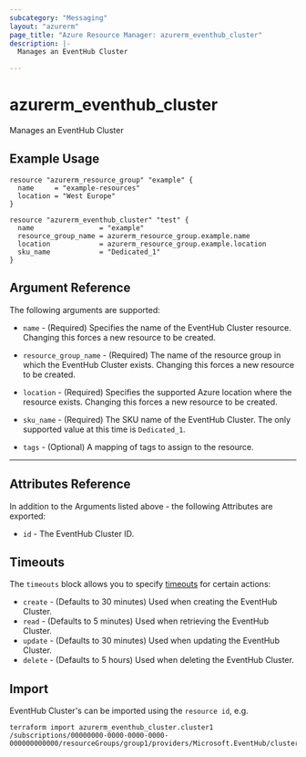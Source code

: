 ```yaml
---
subcategory: "Messaging"
layout: "azurerm"
page_title: "Azure Resource Manager: azurerm_eventhub_cluster"
description: |-
  Manages an EventHub Cluster

---
```


# azurerm_eventhub_cluster

Manages an EventHub Cluster

## Example Usage

```hcl
resource "azurerm_resource_group" "example" {
  name     = "example-resources"
  location = "West Europe"
}

resource "azurerm_eventhub_cluster" "test" {
  name                = "example"
  resource_group_name = azurerm_resource_group.example.name
  location            = azurerm_resource_group.example.location
  sku_name            = "Dedicated_1"
}
```

## Argument Reference

The following arguments are supported:

* `name` - (Required) Specifies the name of the EventHub Cluster resource. Changing this forces a new resource to be created.

* `resource_group_name` - (Required) The name of the resource group in which the EventHub Cluster exists. Changing this forces a new resource to be created.

* `location` - (Required) Specifies the supported Azure location where the resource exists. Changing this forces a new resource to be created.

* `sku_name` - (Required) The SKU name of the EventHub Cluster. The only supported value at this time is `Dedicated_1`.

* `tags` - (Optional) A mapping of tags to assign to the resource.

---

## Attributes Reference

In addition to the Arguments listed above - the following Attributes are exported:

* `id` - The EventHub Cluster ID.

## Timeouts

The `timeouts` block allows you to specify [timeouts](https://www.terraform.io/language/resources/syntax#operation-timeouts) for certain actions:

* `create` - (Defaults to 30 minutes) Used when creating the EventHub Cluster.
* `read` - (Defaults to 5 minutes) Used when retrieving the EventHub Cluster.
* `update` - (Defaults to 30 minutes) Used when updating the EventHub Cluster.
* `delete` - (Defaults to 5 hours) Used when deleting the EventHub Cluster.

## Import

EventHub Cluster's can be imported using the `resource id`, e.g.

```shell
terraform import azurerm_eventhub_cluster.cluster1 /subscriptions/00000000-0000-0000-0000-000000000000/resourceGroups/group1/providers/Microsoft.EventHub/clusters/cluster1
```
